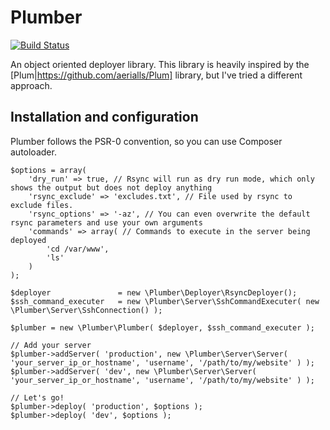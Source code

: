 # Plumber

[![Build Status](https://secure.travis-ci.org/fiunchinho/Plumber.png)](http://travis-ci.org/fiunchinho/Plumber)

An object oriented deployer library. This library is heavily inspired by the [Plum|https://github.com/aerialls/Plum] library, but I've tried a different approach.

## Installation and configuration

Plumber follows the PSR-0 convention, so you can use Composer autoloader.

    $options = array(
        'dry_run' => true, // Rsync will run as dry run mode, which only shows the output but does not deploy anything
        'rsync_exclude' => 'excludes.txt', // File used by rsync to exclude files.
        'rsync_options' => '-az', // You can even overwrite the default rsync parameters and use your own arguments
        'commands' => array( // Commands to execute in the server being deployed
            'cd /var/www',
            'ls'
        )
    );

    $deployer               = new \Plumber\Deployer\RsyncDeployer();
    $ssh_command_executer   = new \Plumber\Server\SshCommandExecuter( new \Plumber\Server\SshConnection() );

    $plumber = new \Plumber\Plumber( $deployer, $ssh_command_executer );

    // Add your server
    $plumber->addServer( 'production', new \Plumber\Server\Server( 'your_server_ip_or_hostname', 'username', '/path/to/my/website' ) );
    $plumber->addServer( 'dev', new \Plumber\Server\Server( 'your_server_ip_or_hostname', 'username', '/path/to/my/website' ) );

    // Let's go!
    $plumber->deploy( 'production', $options );
    $plumber->deploy( 'dev', $options );
